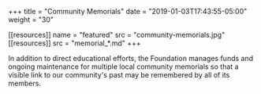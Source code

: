 +++
title = "Community Memorials"
date  = "2019-01-03T17:43:55-05:00"
weight = "30"

[[resources]]
  name = "featured"
  src  = "community-memorials.jpg"
[[resources]]
  src = "memorial_*.md"
+++

In addition to direct educational efforts, the Foundation manages funds and ongoing maintenance for multiple local community memorials so that a visible link to our community's past may be remembered by all of its members.<!--more-->
